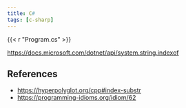 ```yaml
---
title: C#
tags: [c-sharp]
---
```


{{< r "Program.cs" >}}

<https://docs.microsoft.com/dotnet/api/system.string.indexof>

## References

- <https://hyperpolyglot.org/cpp#index-substr>
- <https://programming-idioms.org/idiom/62>
